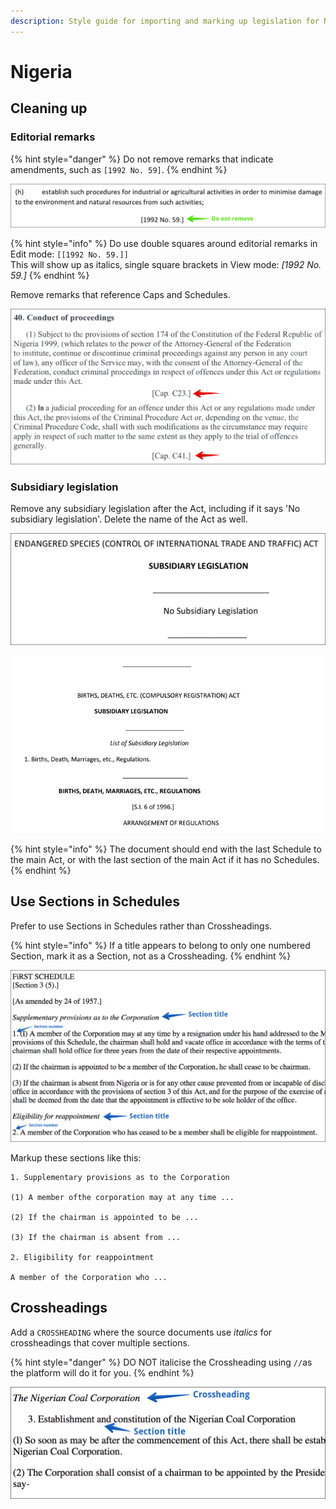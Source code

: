 ```yaml
---
description: Style guide for importing and marking up legislation for Nigeria.
---
```


# Nigeria

## Cleaning up

### Editorial remarks

{% hint style="danger" %}
Do not remove remarks that indicate amendments, such as `[1992 No. 59]`.
{% endhint %}

![](../.gitbook/assets/remark-act.png)

{% hint style="info" %}
Do use double squares around editorial remarks in Edit mode: `[[1992 No. 59.]]`  
This will show up as italics, single square brackets in View mode: _\[1992 No. 59.\]_
{% endhint %}

Remove remarks that reference Caps and Schedules.

![](../.gitbook/assets/remarks-cap.png)

### Subsidiary legislation

Remove any subsidiary legislation after the Act, including if it says 'No subsidiary legislation'. Delete the name of the Act as well. 

![](../.gitbook/assets/subleg.png)



![](../.gitbook/assets/image%20%2813%29.png)

{% hint style="info" %}
The document should end with the last Schedule to the main Act, or with the last section of the main Act if it has no Schedules.
{% endhint %}

## Use Sections in Schedules

Prefer to use Sections in Schedules rather than Crossheadings.

{% hint style="info" %}
If a title appears to belong to only one numbered Section, mark it as a Section, not as a Crossheading.
{% endhint %}

![](../.gitbook/assets/schedule-section-titles.png)

Markup these sections like this:

```text
1. Supplementary provisions as to the Corporation

(1) A member ofthe corporation may at any time ...

(2) If the chairman is appointed to be ...

(3) If the chairman is absent from ...

2. Eligibility for reappointment

A member of the Corporation who ...
```

## Crossheadings

Add a `CROSSHEADING` where the source documents use _italics_ for crossheadings that cover multiple sections.

{% hint style="danger" %}
DO NOT italicise the Crossheading using `//`as the platform will do it for you.
{% endhint %}

![](../.gitbook/assets/crossheading.png)



